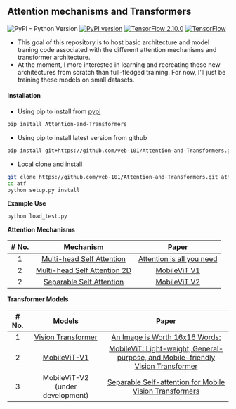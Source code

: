 ## Attention mechanisms and Transformers

![PyPI - Python Version](https://img.shields.io/pypi/pyversions/Attention-and-Transformers) [![PyPI version](https://badge.fury.io/py/Attention-and-Transformers.svg)](https://badge.fury.io/py/Attention-and-Transformers) [![TensorFlow 2.10.0](https://img.shields.io/badge/TensorFlow-2.10\|2.11-FF6F00?logo=tensorflow)](https://github.com/tensorflow/tensorflow/releases/tag/v2.10.0) [![TensorFlow](https://img.shields.io/badge/TensorFlow-%23FF6F00.svg?style=for-the-badge&logo=TensorFlow&logoColor=white)](https://www.tensorflow.org/)

* This goal of this repository is to host basic architecture and model traning code associated with the different attention mechanisms and transformer architecture.
* At the moment, I more interested in learning and recreating these new architectures from scratch than full-fledged training. For now, I'll just be training these models on small datasets.

#### Installation

* Using pip to install from [pypi](https://pypi.org/project/Attention-and-Transformers/)

```bash
pip install Attention-and-Transformers
```

* Using pip to install latest version from github

```bash
pip install git+https://github.com/veb-101/Attention-and-Transformers.git
```

* Local clone and install

```bash
git clone https://github.com/veb-101/Attention-and-Transformers.git atf
cd atf
python setup.py install
```

**Example Use**

```bash
python load_test.py
```

**Attention Mechanisms**

<table>
<thead>
<tr>
<th style="text-align:center">
<strong># No.</strong>
</th>
<th style="text-align:center">
<strong>Mechanism</strong>
</th>
<th style="text-align:center">
<strong>Paper</strong>
</th>
</tr>
</thead>
<tbody>

<tr>
<td style="text-align:center">1</td>
<td style="text-align:center">
<a href="https://github.com/veb-101/Attention-and-Transformers/blob/main/Attention_and_Transformers/ViT/multihead_self_attention.py">Multi-head Self Attention</a>
</td>
<td style="text-align:center">
<a href="https://arxiv.org/abs/1706.03762">Attention is all you need</a>
</td>
</tr>
<tr>
<td style="text-align:center">2</td>
<td style="text-align:center">
<a href="https://github.com/veb-101/Attention-and-Transformers/blob/main/Attention_and_Transformers/MobileViT_v1/multihead_self_attention_2D.py">Multi-head Self Attention 2D</a>
</td>
<td style="text-align:center">
<a href="https://arxiv.org/abs/2110.02178">MobileViT V1</a>
</td>
</tr>
<tr>
<td style="text-align:center">2</td>
<td style="text-align:center">
<a href="https://github.com/veb-101/Attention-and-Transformers/blob/main/Attention_and_Transformers/MobileViT_v2/linear_attention.py">Separable Self Attention</a>
</td>
<td style="text-align:center">
<a href="https://arxiv.org/abs/2206.02680">MobileViT V2</a>
</td>
</tr>
</tbody>
</table>

**Transformer Models**

<table>
<thead>
<tr>
<th style="text-align:center">
<strong># No.</strong>
</th>
<th style="text-align:center">
<strong>Models</strong>
</th>
<th style="text-align:center">
<strong>Paper</strong>
</th>
</tr>
</thead>
<tbody>
<tr>
<td style="text-align:center">1</td>
<td style="text-align:center">
<a href="https://github.com/veb-101/Attention-and-Transformers/blob/main/Attention_and_Transformers/ViT/vision_transformer.py">Vision Transformer</a>
</td>
<td style="text-align:center">
<a href="https://arxiv.org/abs/2010.11929">An Image is Worth 16x16 Words:</a>
</td>
</tr>
<tr>
<td style="text-align:center">2</td>
<td style="text-align:center">
<a href="https://github.com/veb-101/Attention-and-Transformers/blob/main/Attention_and_Transformers/MobileViT_v1/mobile_vit_v1.py">MobileViT-V1</a>
</td>
<td style="text-align:center">
<a href="https://arxiv.org/abs/2110.02178">MobileViT: Light-weight, General-purpose, and Mobile-friendly Vision Transformer</a>
</td>
</tr>
<tr>
<td style="text-align:center">3</td>
<td style="text-align:center">MobileViT-V2 (under development)</td>
<td style="text-align:center">
<a href="https://arxiv.org/abs/2206.02680">Separable Self-attention for Mobile Vision Transformers</a>
</td>
</tr>
</tbody>
</table>
